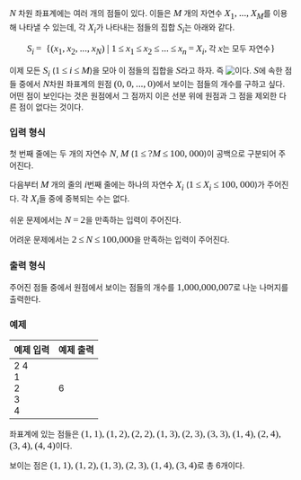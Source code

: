 <style type="text/css">
.tex-span {
    font-size: 125%;
    font-family: times new roman;
}
.tex-formula {
    vertical-align: middle;
    margin: 0;
    border:medium none;
    position: relative;
    bottom: 2px;
}
</style>

<span class="tex-span"><i>N</i></span> 차원 좌표계에는 여러 개의 점들이 있다. 이들은 <span class="tex-span"><i>M</i></span> 개의 자연수 <span class="tex-span"><i>X</i><sub class="lower-index">1</sub>,&thinsp;...,&thinsp;<i>X</i><sub class="lower-index"><i>M</i></sub></span>를 이용해 나타낼 수 있는데, 각 <span class="tex-span"><i>X</i><sub class="lower-index"><i>i</i></sub></span>가 나타내는 점들의 집합 <span class="tex-span"><i>S</i><sub class="lower-index"><i>i</i></sub></span>는 아래와 같다.

<center>
<span class="tex-span"><i>S</i><sub class="lower-index"><i>i</i></sub>&thinsp;=&thinsp; {(<i>x</i><sub class="lower-index">1</sub>,&thinsp;<i>x</i><sub class="lower-index">2</sub>,&thinsp;...,&thinsp;<i>x</i><sub class="lower-index"><i>N</i></sub>)&nbsp;|&nbsp;1&thinsp;&le;&thinsp;<i>x</i><sub class="lower-index">1</sub>&thinsp;&le;&thinsp;<i>x</i><sub class="lower-index">2</sub>&thinsp;&le;&thinsp;...&thinsp;&le;&thinsp;<i>x</i><sub class="lower-index"><i>n</i></sub>&thinsp;=&thinsp;<i>X</i><sub class="lower-index"><i>i</i></sub>,&thinsp;</span>각 <span class="tex-span"><i>x</i></span>는 모두 자연수<span class="tex-span">}</span></center>

이제 모든 <span class="tex-span"><i>S</i><sub class="lower-index"><i>i</i></sub></span> (<span class="tex-span">1&thinsp;&le;&thinsp;<i>i</i>&thinsp;&le;&thinsp;<i>M</i></span>)을 모아 이 점들의 집합을 <span class="tex-span"><i>S</i></span>라고 하자. 즉 <img align="middle" class="tex-formula" src="https://s3.ap-northeast-2.amazonaws.com/oj.uz/old/kriii2_AC/9b9aafa38e1d358b2c24a04c83104d9f56e4db5d.png"/>이다. <span class="tex-span"><i>S</i></span>에 속한 점들 중에서 <span class="tex-span"><i>N</i></span>차원 좌표계의 원점 <span class="tex-span">(0,&thinsp;0,&thinsp;...,&thinsp;0)</span>에서 보이는 점들의 개수를 구하고 싶다. 어떤 점이 보인다는 것은 원점에서 그 점까지 이은 선분 위에 원점과 그 점을 제외한 다른 점이 없다는 것이다.

### 입력 형식

첫 번째 줄에는 두 개의 자연수 <span class="tex-span"><i>N</i></span>, <span class="tex-span"><i>M</i></span> (<span class="tex-span">1&thinsp;&le;&thinsp;?<i>M</i>&thinsp;&le;&thinsp;100,&thinsp;000</span>)이 공백으로 구분되어 주어진다.

다음부터 <span class="tex-span"><i>M</i></span> 개의 줄의 <span class="tex-span"><i>i</i></span>번째 줄에는 하나의 자연수 <span class="tex-span"><i>X</i><sub class="lower-index"><i>i</i></sub></span> (<span class="tex-span">1&thinsp;&le;&thinsp;<i>X</i><sub class="lower-index"><i>i</i></sub>&thinsp;&le;&thinsp;100,&thinsp;000</span>)가 주어진다. 각 <span class="tex-span"><i>X</i><sub class="lower-index"><i>i</i></sub></span>들 중에 중복되는 수는 없다.

쉬운 문제에서는 <span class="tex-span"><i>N</i>&thinsp;=&thinsp;2</span>을 만족하는 입력이 주어진다. 

어려운 문제에서는 <span class="tex-span">2&thinsp;&le;&thinsp;<i>N</i>&thinsp;&le;&thinsp;100,000</span>을 만족하는 입력이 주어진다.

### 출력 형식

주어진 점들 중에서 원점에서 보이는 점들의 개수를 <span class="tex-span">1,000,000,007</span>로 나눈 나머지를 출력한다.

### 예제


<table class='table table-bordered table-condensed'>
 <thead>
  <tr>
   <th>예제 입력</th>
   <th>예제 출력</th>
  </tr>
 </thead>
 <tbody>
  <tr>
   <td style="width: 50%;" class="code-font">2 4<br>
1<br>
2<br>
3<br>
4<br>
</td>
   <td class="code-font">6</td>
  </tr>	
 </tbody>
</table>

좌표계에 있는 점들은 <span class="tex-span">(1,&thinsp;1),&thinsp;(1,&thinsp;2),&thinsp;(2,&thinsp;2),&thinsp;(1,&thinsp;3),&thinsp;(2,&thinsp;3),&thinsp;(3,&thinsp;3),&thinsp;(1,&thinsp;4),&thinsp;(2,&thinsp;4),&thinsp;(3,&thinsp;4),&thinsp;(4,&thinsp;4)</span>이다. 

보이는 점은 <span class="tex-span">(1,&thinsp;1),&thinsp;(1,&thinsp;2),&thinsp;(1,&thinsp;3),&thinsp;(2,&thinsp;3),&thinsp;(1,&thinsp;4),&thinsp;(3,&thinsp;4)</span>로 총 6개이다.